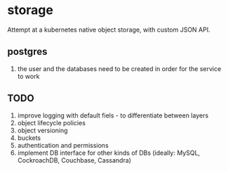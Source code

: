# storage

Attempt at a kubernetes native object storage, with custom JSON API.

## postgres
1. the user and the databases need to be created in order for the service to work

## TODO
1. improve logging with default fiels - to differentiate between layers
2. object lifecycle policies
3. object versioning
4. buckets
5. authentication and permissions
6. implement DB interface for other kinds of DBs (ideally: MySQL, CockroachDB, Couchbase, Cassandra)